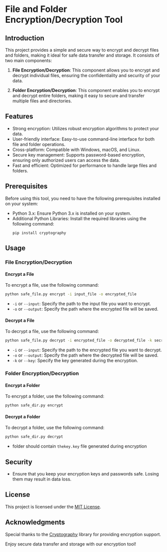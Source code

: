 # File and Folder Encryption/Decryption Tool

## Introduction

This project provides a simple and secure way to encrypt and decrypt files and folders, making it ideal for safe data transfer and storage. It consists of two main components:

1. **File Encryption/Decryption**: This component allows you to encrypt and decrypt individual files, ensuring the confidentiality and security of your data.

2. **Folder Encryption/Decryption**: This component enables you to encrypt and decrypt entire folders, making it easy to secure and transfer multiple files and directories.

## Features

- Strong encryption: Utilizes robust encryption algorithms to protect your data.
- User-friendly interface: Easy-to-use command-line interface for both file and folder operations.
- Cross-platform: Compatible with Windows, macOS, and Linux.
- Secure key management: Supports password-based encryption, ensuring only authorized users can access the data.
- Fast and efficient: Optimized for performance to handle large files and folders.

## Prerequisites

Before using this tool, you need to have the following prerequisites installed on your system:

- Python 3.x: Ensure Python 3.x is installed on your system.
- Additional Python Libraries: Install the required libraries using the following command:
  ```
  pip install cryptography
  ```

## Usage

### File Encryption/Decryption

#### Encrypt a File

To encrypt a file, use the following command:

```bash
python safe_file.py encrypt -i input_file -o encrypted_file
```

- `-i` or `--input`: Specify the path to the input file you want to encrypt.
- `-o` or `--output`: Specify the path where the encrypted file will be saved.

#### Decrypt a File

To decrypt a file, use the following command:

```bash
python safe_file.py decrypt -i encrypted_file -o decrypted_file -k secret_key
```

- `-i` or `--input`: Specify the path to the encrypted file you want to decrypt.
- `-o` or `--output`: Specify the path where the decrypted file will be saved.
- `-k` or `--key`: Specify the key generated during the encryption.

### Folder Encryption/Decryption 

#### Encrypt a Folder

To encrypt a folder, use the following command:

```bash
python safe_dir.py encrypt
```


#### Decrypt a Folder

To decrypt a folder, use the following command:

```bash
python safe_dir.py decrypt 
```

- folder should contain `thekey.key` file generated during encryption

## Security

- Ensure that you keep your encryption keys and passwords safe. Losing them may result in data loss.

## License

This project is licensed under the [MIT License](LICENSE.md).

## Acknowledgments

Special thanks to the [Cryptography](https://cryptography.io/en/latest/) library for providing encryption support.

Enjoy secure data transfer and storage with our encryption tool!